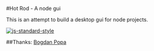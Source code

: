 #Hot Rod - A node gui

This is an attempt to build a desktop gui for node projects.

[![js-standard-style](https://cdn.rawgit.com/feross/standard/master/badge.svg)](https://github.com/feross/standard)

##Thanks:
[Bogdan Popa](https://github.com/Bogdanp)
